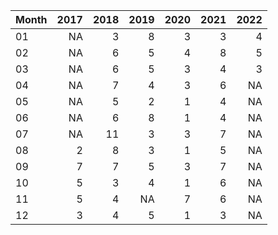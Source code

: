 |Month | 2017| 2018| 2019| 2020| 2021| 2022|
|:-----|----:|----:|----:|----:|----:|----:|
|01    |   NA|    3|    8|    3|    3|    4|
|02    |   NA|    6|    5|    4|    8|    5|
|03    |   NA|    6|    5|    3|    4|    3|
|04    |   NA|    7|    4|    3|    6|   NA|
|05    |   NA|    5|    2|    1|    4|   NA|
|06    |   NA|    6|    8|    1|    4|   NA|
|07    |   NA|   11|    3|    3|    7|   NA|
|08    |    2|    8|    3|    1|    5|   NA|
|09    |    7|    7|    5|    3|    7|   NA|
|10    |    5|    3|    4|    1|    6|   NA|
|11    |    5|    4|   NA|    7|    6|   NA|
|12    |    3|    4|    5|    1|    3|   NA|
